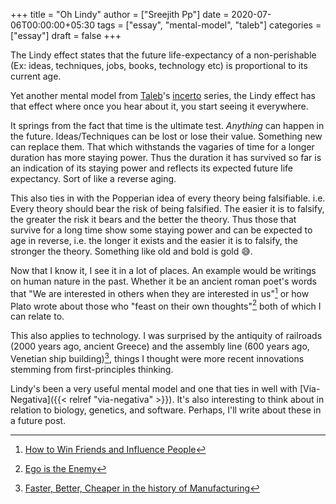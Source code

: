 +++
title = "Oh Lindy"
author = ["Sreejith Pp"]
date = 2020-07-06T00:00:00+05:30
tags = ["essay", "mental-model", "taleb"]
categories = ["essay"]
draft = false
+++

The Lindy effect states that the future life-expectancy of a non-perishable (Ex: ideas, techniques, jobs, books, technology etc) is proportional to its current age.

Yet another mental model from [Taleb](https://twitter.com/nntaleb/)'s [incerto](https://www.goodreads.com/series/164555-incerto) series, the Lindy effect has that effect where once you hear about it, you start seeing it everywhere.

It springs from the fact that time is the ultimate test. _Anything_ can happen in the future. Ideas/Techniques can be lost or lose their value. Something new can replace them. That which withstands the vagaries of time for a longer duration has more staying power. Thus the duration it has survived so far is an indication of its staying power and reflects its expected future life expectancy. Sort of like a reverse aging.

This also ties in with the Popperian idea of every theory being falsifiable. i.e. Every theory should bear the risk of being falsified. The easier it is to falsify, the greater the risk it bears and the better the theory. Thus those that survive for a long time show some staying power and can be expected to age in reverse, i.e. the longer it exists and the easier it is to falsify, the stronger the theory. Something like old and bold is gold 😅.

Now that I know it, I see it in a lot of places. An example would be writings on human nature in the past. Whether it be an ancient roman poet's words that "We are interested in others when they are interested in us"[^fn:1] or how Plato wrote about those who "feast on their own thoughts"[^fn:2] both of which I can relate to.

This also applies to technology. I was surprised by the antiquity of railroads (2000 years ago, ancient Greece) and the assembly line (600 years ago, Venetian ship building)[^fn:3], things I thought were more recent innovations stemming from first-principles thinking.

Lindy's been a very useful mental model and one that ties in well with [Via-Negativa]({{< relref "via-negativa" >}}). It's also interesting to think about in relation to biology, genetics, and software. Perhaps, I'll write about these in a future post.

[^fn:1]: [How to Win Friends and Influence People](https://www.goodreads.com/book/show/4865.How%5Fto%5FWin%5FFriends%5Fand%5FInfluence%5FPeople)
[^fn:2]: [Ego is the Enemy](https://www.goodreads.com/book/show/27036528-ego-is-the-enemy)
[^fn:3]: [Faster, Better, Cheaper in the history of Manufacturing](https://www.goodreads.com/book/show/29527358-faster-better-cheaper-in-the-history-of-manufacturing)
